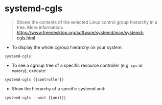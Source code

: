 # systemd-cgls

> Shows the contents of the selected Linux control group hierarchy in a tree.
> More information: <https://www.freedesktop.org/software/systemd/man/systemd-cgls.html>.

- To display the whole cgroup hierarchy on your system:

`systemd-cgls`

- To see a cgroup tree of a specific resource controller (e.g. `cpu` or `memory`), execute:

`systemd-cgls {{controller}}`

- Show the hierarchy of a specific systemd unit:

`systemd-cgls --unit {{unit}}`
